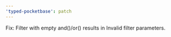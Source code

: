 ```yaml
---
'typed-pocketbase': patch
---
```


Fix: Filter with empty and()/or() results in Invalid filter parameters.
